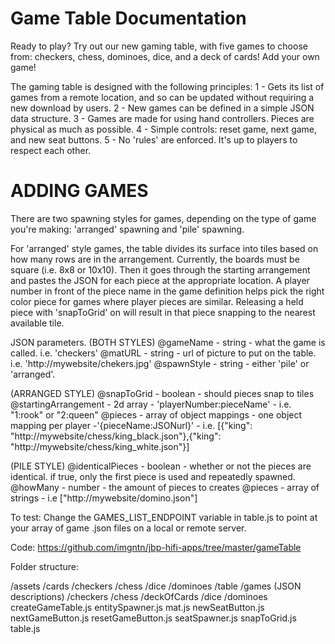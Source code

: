 Game Table Documentation
=============

Ready to play?  Try out our new gaming table, with five games to choose from:  checkers, chess, dominoes, dice, and a deck of cards!  Add your own game!

The gaming table is designed with the following principles:
1 - Gets its list of games from a remote location, and so can be updated without requiring a new download by users.
2 - New games can be defined in a simple JSON data structure.
3 - Games are made for using hand controllers.  Pieces are physical as much as possible.
4 - Simple controls:  reset game, next game, and new seat buttons.
5 - No 'rules' are enforced.  It's up to players to respect each other.  


ADDING GAMES
============

There are two spawning styles for games, depending on the type of game you're making:  'arranged' spawning and 'pile' spawning.

For 'arranged' style games, the table divides its surface into tiles based on how many rows are in the arrangement.   Currently, the boards must be square (i.e. 8x8 or 10x10).  Then it goes through the starting arrangement and pastes the JSON for each piece at the appropriate location. A player number in front of the piece name in the game definition helps pick the right color piece for games where player pieces are similar.  Releasing a held piece with 'snapToGrid' on will result in that piece snapping to the nearest available tile.

JSON parameters.
(BOTH STYLES)
@gameName - string - what the game is called.  i.e. 'checkers'
@matURL - string - url of picture to put on the table.  i.e. 'http://mywebsite/chekers.jpg'
@spawnStyle - string - either 'pile' or 'arranged'.

(ARRANGED STYLE)
@snapToGrid - boolean - should pieces snap to tiles
@startingArrangement - 2d array - 'playerNumber:pieceName' - i.e. "1:rook" or "2:queen"
@pieces - array of object mappings - one object mapping per player -'{pieceName:JSONurl}' - i.e. [{"king": "http://mywebsite/chess/king_black.json"},{"king": "http://mywebsite/chess/king_white.json"}]

(PILE STYLE)
@identicalPieces - boolean - whether or not the pieces are identical.  if true, only the first piece is used and repeatedly spawned.
@howMany - number - the amount of pieces to creates
@pieces - array of strings - i.e ["http://mywebsite/domino.json"]


To test: 
Change the GAMES_LIST_ENDPOINT variable in table.js to point at your array of game .json files on a local or remote server.


Code:
https://github.com/imgntn/jbp-hifi-apps/tree/master/gameTable

Folder structure:

/assets
    /cards
    /checkers
    /chess
    /dice
    /dominoes
    /table
/games    (JSON descriptions)
    /checkers
    /chess
    /deckOfCards
    /dice
    /dominoes
createGameTable.js
entitySpawner.js
mat.js
newSeatButton.js
nextGameButton.js
resetGameButton.js
seatSpawner.js
snapToGrid.js
table.js


